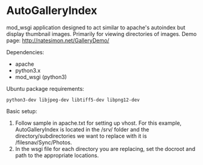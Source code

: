 # AutoGalleryIndex

mod_wsgi application designed to act similar to apache's autoindex but display thumbnail images. Primarily for viewing directories of images. Demo page: http://natesimon.net/GalleryDemo/

Dependencies:

* apache
* python3.x
* mod_wsgi (python3)

Ubuntu package requirements:

`python3-dev libjpeg-dev libtiff5-dev libpng12-dev`

Basic setup:

1. Follow sample in apache.txt for setting up vhost. For this example, AutoGalleryIndex is located in the /srv/ folder and the directory/subdirectories we want to replace with it is /filesnav/Sync/Photos.
2. In the wsgi file for each directory you are replacing, set the docroot and path to the appropriate locations.
